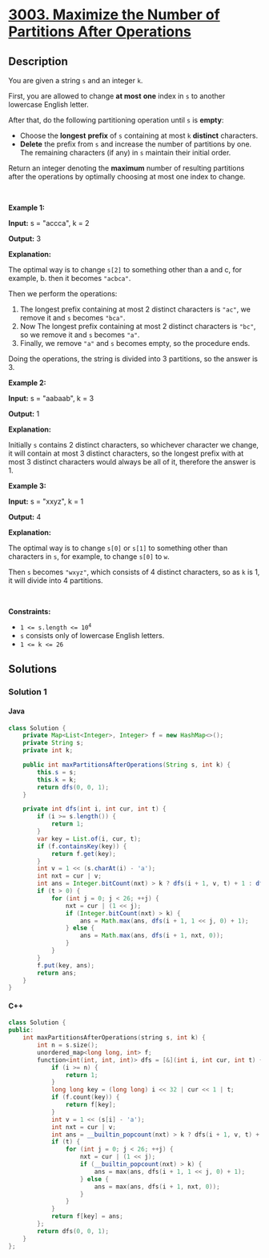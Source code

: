 # [3003. Maximize the Number of Partitions After Operations](https://leetcode.com/problems/maximize-the-number-of-partitions-after-operations)

## Description

<!-- description:start -->

<p>You are given a string <code>s</code> and an integer <code>k</code>.</p>

<p>First, you are allowed to change <strong>at most</strong> <strong>one</strong> index in <code>s</code> to another lowercase English letter.</p>

<p>After that, do the following partitioning operation until <code>s</code> is <strong>empty</strong>:</p>

<ul>
	<li>Choose the <strong>longest</strong> <strong>prefix</strong> of <code>s</code> containing at most <code>k</code> <strong>distinct</strong> characters.</li>
	<li><strong>Delete</strong> the prefix from <code>s</code> and increase the number of partitions by one. The remaining characters (if any) in <code>s</code> maintain their initial order.</li>
</ul>

<p>Return an integer denoting the <strong>maximum</strong> number of resulting partitions after the operations by optimally choosing at most one index to change.</p>

<p>&nbsp;</p>
<p><strong class="example">Example 1:</strong></p>

<div class="example-block">
<p><strong>Input:</strong> <span class="example-io">s = &quot;accca&quot;, k = 2</span></p>

<p><strong>Output:</strong> <span class="example-io">3</span></p>

<p><strong>Explanation:</strong></p>

<p>The optimal way is to change <code>s[2]</code> to something other than a and c, for example, b. then it becomes <code>&quot;acbca&quot;</code>.</p>

<p>Then we perform the operations:</p>

<ol>
	<li>The longest prefix containing at most 2 distinct characters is <code>&quot;ac&quot;</code>, we remove it and <code>s</code> becomes <code>&quot;bca&quot;</code>.</li>
	<li>Now The longest prefix containing at most 2 distinct characters is <code>&quot;bc&quot;</code>, so we remove it and <code>s</code> becomes <code>&quot;a&quot;</code>.</li>
	<li>Finally, we remove <code>&quot;a&quot;</code> and <code>s</code> becomes empty, so the procedure ends.</li>
</ol>

<p>Doing the operations, the string is divided into 3 partitions, so the answer is 3.</p>
</div>

<p><strong class="example">Example 2:</strong></p>

<div class="example-block">
<p><strong>Input:</strong> <span class="example-io">s = &quot;aabaab&quot;, k = 3</span></p>

<p><strong>Output:</strong> <span class="example-io">1</span></p>

<p><strong>Explanation:</strong></p>

<p>Initially&nbsp;<code>s</code>&nbsp;contains 2 distinct characters, so whichever character we change, it will contain at most 3 distinct characters, so the longest prefix with at most 3 distinct characters would always be all of it, therefore the answer is 1.</p>
</div>

<p><strong class="example">Example 3:</strong></p>

<div class="example-block">
<p><strong>Input:</strong> <span class="example-io">s = &quot;xxyz&quot;, k = 1</span></p>

<p><strong>Output:</strong> <span class="example-io">4</span></p>

<p><strong>Explanation:</strong></p>

<p>The optimal way is to change&nbsp;<code>s[0]</code>&nbsp;or&nbsp;<code>s[1]</code>&nbsp;to something other than characters in&nbsp;<code>s</code>, for example, to change&nbsp;<code>s[0]</code>&nbsp;to&nbsp;<code>w</code>.</p>

<p>Then&nbsp;<code>s</code>&nbsp;becomes <code>&quot;wxyz&quot;</code>, which consists of 4 distinct characters, so as <code>k</code> is 1, it will divide into 4 partitions.</p>
</div>

<p>&nbsp;</p>
<p><strong>Constraints:</strong></p>

<ul>
	<li><code>1 &lt;= s.length &lt;= 10<sup>4</sup></code></li>
	<li><code>s</code> consists only of lowercase English letters.</li>
	<li><code>1 &lt;= k &lt;= 26</code></li>
</ul>

<!-- description:end -->

## Solutions

<!-- solution:start -->

### Solution 1

#### Java

```java
class Solution {
    private Map<List<Integer>, Integer> f = new HashMap<>();
    private String s;
    private int k;

    public int maxPartitionsAfterOperations(String s, int k) {
        this.s = s;
        this.k = k;
        return dfs(0, 0, 1);
    }

    private int dfs(int i, int cur, int t) {
        if (i >= s.length()) {
            return 1;
        }
        var key = List.of(i, cur, t);
        if (f.containsKey(key)) {
            return f.get(key);
        }
        int v = 1 << (s.charAt(i) - 'a');
        int nxt = cur | v;
        int ans = Integer.bitCount(nxt) > k ? dfs(i + 1, v, t) + 1 : dfs(i + 1, nxt, t);
        if (t > 0) {
            for (int j = 0; j < 26; ++j) {
                nxt = cur | (1 << j);
                if (Integer.bitCount(nxt) > k) {
                    ans = Math.max(ans, dfs(i + 1, 1 << j, 0) + 1);
                } else {
                    ans = Math.max(ans, dfs(i + 1, nxt, 0));
                }
            }
        }
        f.put(key, ans);
        return ans;
    }
}
```

#### C++

```cpp
class Solution {
public:
    int maxPartitionsAfterOperations(string s, int k) {
        int n = s.size();
        unordered_map<long long, int> f;
        function<int(int, int, int)> dfs = [&](int i, int cur, int t) {
            if (i >= n) {
                return 1;
            }
            long long key = (long long) i << 32 | cur << 1 | t;
            if (f.count(key)) {
                return f[key];
            }
            int v = 1 << (s[i] - 'a');
            int nxt = cur | v;
            int ans = __builtin_popcount(nxt) > k ? dfs(i + 1, v, t) + 1 : dfs(i + 1, nxt, t);
            if (t) {
                for (int j = 0; j < 26; ++j) {
                    nxt = cur | (1 << j);
                    if (__builtin_popcount(nxt) > k) {
                        ans = max(ans, dfs(i + 1, 1 << j, 0) + 1);
                    } else {
                        ans = max(ans, dfs(i + 1, nxt, 0));
                    }
                }
            }
            return f[key] = ans;
        };
        return dfs(0, 0, 1);
    }
};
```
<!-- solution:end -->

<!-- problem:end -->